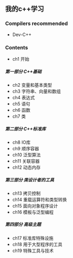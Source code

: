 ## 我的c++学习

### Compilers recommended
* Dev-C++

### Contents
- ch1 开始
##### 第一部分 C++基础
- ch2 变量和基本类型
- ch3 字符串、向量和数组
- ch4 表达式
- ch5 语句
- ch6 函数
- ch7 类
##### 第二部分 C++标准库
- ch8 IO库
- ch9 顺序容器
- ch10 泛型算法
- ch11 关联容器
- ch12 动态内存
##### 第三部分 类设计者的工具
- ch13 拷贝控制
- ch14 重载运算符和类型转换
- ch15 面向对象程序设计
- ch16 模板与泛型编程
##### 第四部分 高级主题
- ch17 标准库特殊设施
- ch18 用于大型程序的工具
- ch19 特殊工具与技术
